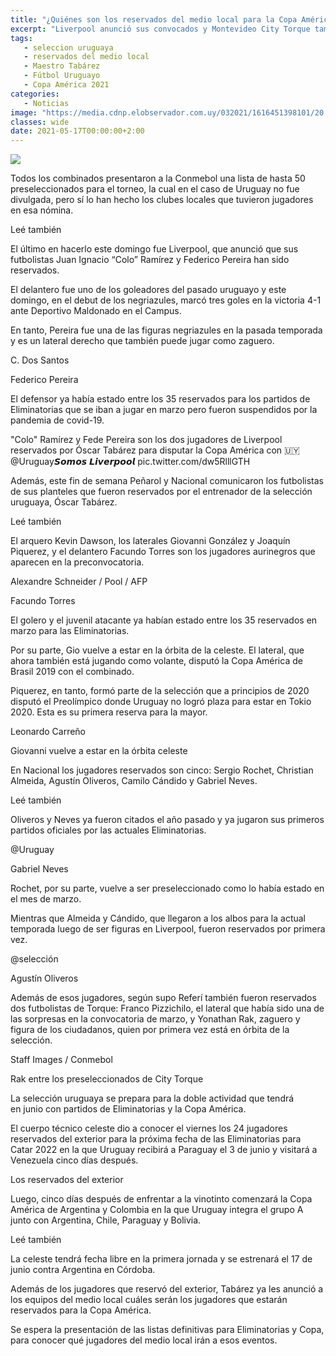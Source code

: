 ```yaml
---
title: "¿Quiénes son los reservados del medio local para la Copa América?"
excerpt: "Liverpool anunció sus convocados y Montevideo City Torque también tiene futbolistas en la prelista local, en la que aparecen jugadores de Nacional y Peñarol"
tags:
   - seleccion uruguaya
   - reservados del medio local
   - Maestro Tabárez
   - Fútbol Uruguayo
   - Copa América 2021
categories:
   - Noticias
image: "https://media.cdnp.elobservador.com.uy/032021/1616451398101/20.JPG?&cw=1170"
classes: wide
date: 2021-05-17T00:00:00+2:00
---
```



<img src="https://media.cdnp.elobservador.com.uy/032021/1616451398101/20.JPG?&cw=1170">


Todos los combinados presentaron a la Conmebol una lista de hasta 50 preseleccionados para el torneo, la cual en el caso de Uruguay no fue divulgada, pero sí lo han hecho los clubes locales que tuvieron jugadores en esa nómina.


Leé también


El último en hacerlo este domingo fue Liverpool, que anunció que sus futbolistas Juan Ignacio “Colo” Ramírez y Federico Pereira han sido reservados.


El delantero fue uno de los goleadores del pasado uruguayo y este domingo, en el debut de los negriazules, marcó tres goles en la victoria 4-1 ante Deportivo Maldonado en el Campus.


En tanto, Pereira fue una de las figuras negriazules en la pasada temporada y es un lateral derecho que también puede jugar como zaguero.





C. Dos Santos


Federico Pereira





El defensor ya había estado entre los 35 reservados para los partidos de Eliminatorias que se iban a jugar en marzo pero fueron suspendidos por la pandemia de covid-19.


"Colo" Ramírez y Fede Pereira son los dos jugadores de Liverpool reservados por Óscar Tabárez para disputar la Copa América con 🇺🇾 @Uruguay𝙎𝙤𝙢𝙤𝙨 𝙇𝙞𝙫𝙚𝙧𝙥𝙤𝙤𝙡 pic.twitter.com/dw5RlllGTH


Además, este fin de semana Peñarol y Nacional comunicaron los futbolistas de sus planteles que fueron reservados por el entrenador de la selección uruguaya, Óscar Tabárez.


Leé también


El arquero Kevin Dawson, los laterales Giovanni González y Joaquín Piquerez, y el delantero Facundo Torres son los jugadores aurinegros que aparecen en la preconvocatoria.





Alexandre Schneider / Pool / AFP


Facundo Torres





El golero y el juvenil atacante ya habían estado entre los 35 reservados en marzo para las Eliminatorias.


Por su parte, Gio vuelve a estar en la órbita de la celeste. El lateral, que ahora también está jugando como volante, disputó la Copa América de Brasil 2019 con el combinado.


Piquerez, en tanto, formó parte de la selección que a principios de 2020 disputó el Preolímpico donde Uruguay no logró plaza para estar en Tokio 2020. Esta es su primera reserva para la mayor.





Leonardo Carreño


Giovanni vuelve a estar en la órbita celeste





En Nacional los jugadores reservados son cinco: Sergio Rochet, Christian Almeida, Agustín Oliveros, Camilo Cándido y Gabriel Neves.


Leé también


Oliveros y Neves ya fueron citados el año pasado y ya jugaron sus primeros partidos oficiales por las actuales Eliminatorias.





@Uruguay


Gabriel Neves





Rochet, por su parte, vuelve a ser preseleccionado como lo había estado en el mes de marzo.


Mientras que Almeida y Cándido, que llegaron a los albos para la actual temporada luego de ser figuras en Liverpool, fueron reservados por primera vez.





@selección


Agustín Oliveros





Además de esos jugadores, según supo Referí también fueron reservados dos futbolistas de Torque: Franco Pizzichilo, el lateral que había sido una de las sorpresas en la convocatoria de marzo, y Yonathan Rak, zaguero y figura de los ciudadanos, quien por primera vez está en órbita de la selección.





Staff Images / Conmebol


Rak entre los preseleccionados de City Torque





La selección uruguaya se prepara para la doble actividad que tendrá en junio con partidos de Eliminatorias y la Copa América.


El cuerpo técnico celeste dio a conocer el viernes los 24 jugadores reservados del exterior para la próxima fecha de las Eliminatorias para Catar 2022 en la que Uruguay recibirá a Paraguay el 3 de junio y visitará a Venezuela cinco días después.








Los reservados del exterior





Luego, cinco días después de enfrentar a la vinotinto comenzará la Copa América de Argentina y Colombia en la que Uruguay integra el grupo A junto con Argentina, Chile, Paraguay y Bolivia.


Leé también


La celeste tendrá fecha libre en la primera jornada y se estrenará el 17 de junio contra Argentina en Córdoba.


Además de los jugadores que reservó del exterior, Tabárez ya les anunció a los equipos del medio local cuáles serán los jugadores que estarán reservados para la Copa América.


Se espera la presentación de las listas definitivas para Eliminatorias y Copa, para conocer qué jugadores del medio local irán a esos eventos.


